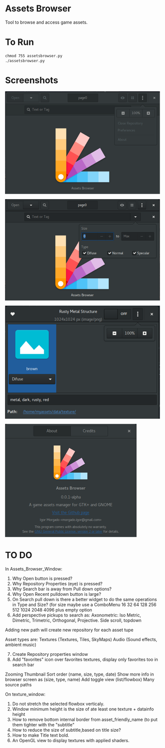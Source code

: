 Assets Browser
==============

Tool to browse and access game assets.


To Run
======

```
chmod 755 assetsbrowser.py
./assetsbrowser.py
```

Screenshots
===========

![Main Window1](https://github.com/igormorgado/assetsbrowser/blob/master/screenshots/mainwindow1.png)

![Main Window2](https://github.com/igormorgado/assetsbrowser/blob/master/screenshots/mainwindow2.png)

![Texture Detail](https://github.com/igormorgado/assetsbrowser/blob/master/screenshots/assetview.png)

![About](https://github.com/igormorgado/assetsbrowser/blob/master/screenshots/about.png)


TO DO
=====

In Assets_Browser_Window:

1. Why Open button is pressed?
2. Why Repository Properties (eye) is pressed?
3. Why Search bar is away from Pull down options?
4. Why Open Recent pulldown button is large?
5. On Search pull down is there a better widget to do the same operations in Type and Size? (for size maybe use a ComboMenu 16 32 64 128 256 512 1024 2048 4096  plus empty option
6. Add perspective pickups to search as:
Axonometric: Iso Metric, Dimetric, Trimetric,
Orthogonal, Projective.
Side scroll, topdown

Adding new path will create new repository for each asset tupe

Asset types are:
  Textures (Textures, Tiles, SkyMaps)
  Audio (Sound effects, ambient music)

7. Create Repository properties window
8. Add "favorites"  icon over favorites textures, display only favorites too in search bar

Zooming
Thumbnail
Sort order (name, size, type, date)
Show more info in browser screen as (size,  type, name)
Add toggle view (list/flowbox)
Many source paths

On texture_window:

1. Do not stretch the selected flowbox verticaly. 
2. Window minimum height is the size of ate least one texture + datainfo height
3. How to remove bottom internal border from asset_friendly_name (to put them tighter with the "subtitle"
4. How to reduce the size of subtitle,based on title size?
5. How to make Title text bold.
6. An OpenGL view to display textures with applied shaders.

